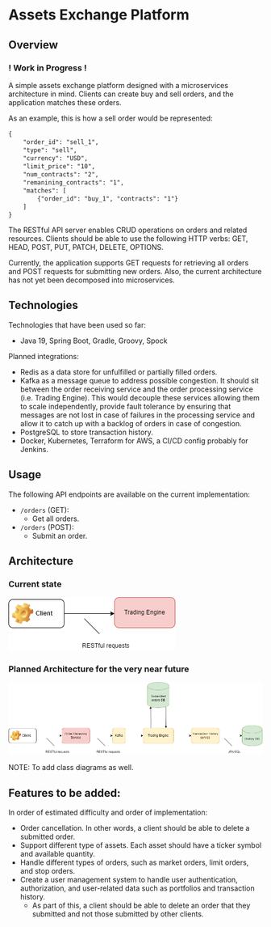 # Assets Exchange Platform

## Overview

### ! Work in Progress !

A simple assets exchange platform designed with a microservices architecture in mind. Clients can create buy and sell orders, and the application matches these orders.

As an example, this is how a sell order would be represented:

```
{
    "order_id": "sell_1",
    "type": "sell",
    "currency": "USD",
    "limit_price": "10",
    "num_contracts": "2",
    "remanining_contracts": "1",
    "matches": [
        {"order_id": "buy_1", "contracts": "1"}
    ]
}
```

The RESTful API server enables CRUD operations on orders and related resources. Clients should be able to use the following HTTP verbs: GET, HEAD, POST, PUT, PATCH, DELETE, OPTIONS.

Currently, the application supports GET requests for retrieving all orders and POST requests for submitting new orders. Also, the current architecture has not yet been decomposed into microservices.

## Technologies

Technologies that have been used so far:

- Java 19, Spring Boot, Gradle, Groovy, Spock

Planned integrations:

- Redis as a data store for unfulfilled or partially filled orders.
- Kafka as a message queue to address possible congestion. It should sit between the order receiving service and the order processing service (i.e. Trading Engine). This would decouple these services allowing them to scale independently, provide fault tolerance by ensuring that messages are not lost in case of failures in the processing service and allow it to catch up with a backlog of orders in case of congestion.
- PostgreSQL to store transaction history.
- Docker, Kubernetes, Terraform for AWS, a CI/CD config probably for Jenkins.

## Usage
The following API endpoints are available on the current implementation:

- `/orders` (GET): 
    - Get all orders.
- `/orders` (POST): 
    - Submit an order.

## Architecture
### Current state
![](current_state.png)

### Planned Architecture for the very near future
![](assetsexchange.png)

NOTE: To add class diagrams as well.

## Features to be added:
In order of estimated difficulty and order of implementation:

- Order cancellation. In other words, a client should be able to delete a submitted order.
- Support different type of assets. Each asset should have a ticker symbol and available quantity.
- Handle different types of orders, such as market orders, limit orders, and stop orders.
- Create a user management system to handle user authentication, authorization, and user-related data such as portfolios and transaction history.
    - As part of this, a client should be able to delete an order that they submitted and not those submitted by other clients.
